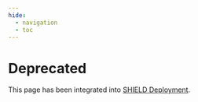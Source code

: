 ```yaml
---
hide:
  - navigation
  - toc
---
```

# Deprecated

This page has been integrated into [SHIELD Deployment](../../Deployment.md).
